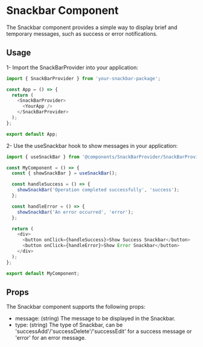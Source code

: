 # Snackbar Component

The Snackbar component provides a simple way to display brief and temporary messages, such as success or error notifications.

## Usage

1- Import the SnackBarProvider into your application:
```javascript
import { SnackBarProvider } from 'your-snackbar-package';

const App = () => {
  return (
    <SnackBarProvider>
      <YourApp />
    </SnackBarProvider>
  );
};

export default App;
```
2- Use the useSnackbar hook to show messages in your application:
```javascript
import { useSnackBar } from '@components/SnackBarProvider/SnackBarProvider';

const MyComponent = () => {
  const { showSnackBar } = useSnackBar();

  const handleSuccess = () => {
    showSnackBar('Operation completed successfully', 'success');
  };

  const handleError = () => {
    showSnackBar('An error occurred', 'error');
  };

  return (
    <div>
      <button onClick={handleSuccess}>Show Success Snackbar</button>
      <button onClick={handleError}>Show Error Snackbar</button>
    </div>
  );
};

export default MyComponent;
```

## Props
The Snackbar component supports the following props:

- message: (string) The message to be displayed in the Snackbar.
- type: (string) The type of Snackbar, can be 'successAdd'/'successDelete'/'successEdit' for a success message or 'error' for an error message.
